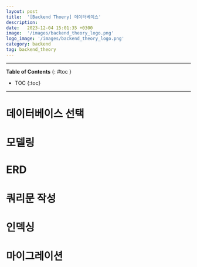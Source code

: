 ```yaml
---
layout: post
title:  '[Backend Thoery] 데이터베이스'
description: 
date:   2023-12-04 15:01:35 +0300
image:  '/images/backend_theory_logo.png'
logo_image: '/images/backend_theory_logo.png'
category: backend
tag: backend_theory
---
```


---
**Table of Contents**
{: #toc }
*  TOC
{:toc}

---

# 데이터베이스 선택

# 모델링

# ERD

# 쿼리문 작성

# 인덱싱

# 마이그레이션